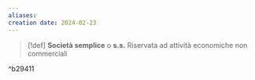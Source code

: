 ```yaml
---
aliases: 
creation date: 2024-02-23
---
```


>[!def]
>**Società semplice** o **s.s.** Riservata ad attività economiche non commerciali

^b29411
